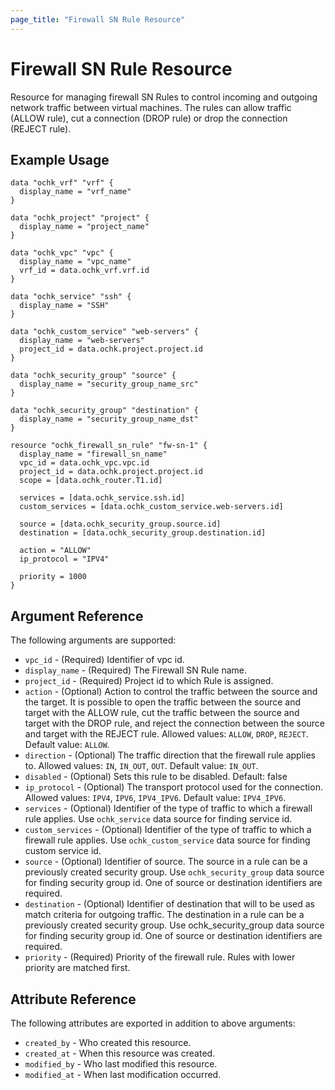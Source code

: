 ```yaml
---
page_title: "Firewall SN Rule Resource"
---
```


# Firewall SN Rule Resource

Resource for managing firewall SN Rules to control incoming and outgoing network traffic between virtual machines. The rules can allow traffic (ALLOW rule), cut a connection (DROP rule) or drop the connection (REJECT rule).

## Example Usage

```hcl
data "ochk_vrf" "vrf" {
  display_name = "vrf_name"
}

data "ochk_project" "project" {
  display_name = "project_name"
}

data "ochk_vpc" "vpc" {
  display_name = "vpc_name"
  vrf_id = data.ochk_vrf.vrf.id
}

data "ochk_service" "ssh" {
  display_name = "SSH"
}

data "ochk_custom_service" "web-servers" {
  display_name = "web-servers"
  project_id = data.ochk.project.project.id
}

data "ochk_security_group" "source" {
  display_name = "security_group_name_src"
}

data "ochk_security_group" "destination" {
  display_name = "security_group_name_dst"
}

resource "ochk_firewall_sn_rule" "fw-sn-1" {
  display_name = "firewall_sn_name"
  vpc_id = data.ochk_vpc.vpc.id
  project_id = data.ochk.project.project.id
  scope = [data.ochk_router.T1.id]

  services = [data.ochk_service.ssh.id]
  custom_services = [data.ochk_custom_service.web-servers.id]

  source = [data.ochk_security_group.source.id]
  destination = [data.ochk_security_group.destination.id]

  action = "ALLOW"
  ip_protocol = "IPV4"

  priority = 1000
}
```

## Argument Reference

The following arguments are supported:

* `vpc_id` - (Required) Identifier of vpc id.
* `display_name` - (Required) The Firewall SN Rule name.
* `project_id` - (Required) Project id to which Rule is assigned.
* `action` - (Optional) Action to control the traffic between the source and the target. It is possible to open the traffic between the source and target with the ALLOW rule, cut the traffic between the source and target with the DROP rule, and reject the connection between the source and target with the REJECT rule. Allowed values: `ALLOW`, `DROP`, `REJECT`. Default value: `ALLOW`.
* `direction` - (Optional) The traffic direction that the firewall rule applies to. Allowed values: `IN`, `IN_OUT`, `OUT`. Default value: `IN_OUT`.
* `disabled` - (Optional) Sets this rule to be disabled. Default: false
* `ip_protocol` - (Optional) The transport protocol used for the connection. Allowed values: `IPV4`, `IPV6`, `IPV4_IPV6`. Default value: `IPV4_IPV6`.
* `services` - (Optional) Identifier of the type of traffic to which a firewall rule applies. Use `ochk_service` data source for finding service id.
* `custom_services` - (Optional) Identifier of the type of traffic to which a firewall rule applies. Use `ochk_custom_service` data source for finding custom service id. 
* `source` - (Optional) Identifier of source. The source in a rule can be a previously created security group. Use `ochk_security_group` data source for finding security group id. One of source or destination identifiers are required. 
* `destination` - (Optional) Identifier of destination that will to be used as match criteria for outgoing traffic. The destination in a rule can be a previously created security group. Use ochk_security_group data source for finding security group id. One of source or destination identifiers are required. 
* `priority` - (Required) Priority of the firewall rule. Rules with lower priority are matched first.

## Attribute Reference

The following attributes are exported in addition to above arguments: 
 * `created_by` - Who created this resource.
 * `created_at` - When this resource was created.
 * `modified_by` - Who last modified this resource. 
 * `modified_at` - When last modification occurred.     

 

